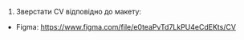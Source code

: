 1. Зверстати СV відповідно до макету:
  - Figma: https://www.figma.com/file/e0teaPvTd7LkPU4eCdEKts/CV 
